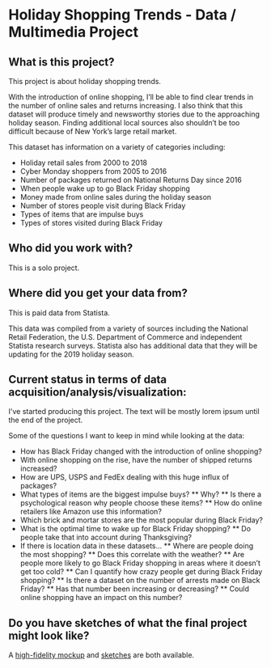 # Holiday Shopping Trends - Data / Multimedia Project
 
## What is this project?
This project is about holiday shopping trends.

With the introduction of online shopping, I’ll be able to find clear trends in the number of online sales and returns increasing. I also think that this dataset will produce timely and newsworthy stories due to the approaching holiday season. Finding additional local sources also shouldn’t be too difficult because of New York’s large retail market.

This dataset has information on a variety of categories including:

* Holiday retail sales from 2000 to 2018
* Cyber Monday shoppers from 2005 to 2016
* Number of packages returned on National Returns Day since 2016
* When people wake up to go Black Friday shopping
* Money made from online sales during the holiday season
* Number of stores people visit during Black Friday
* Types of items that are impulse buys
* Types of stores visited during Black Friday

## Who did you work with?
This is a solo project.

## Where did you get your data from?
This is paid data from Statista.

This data was compiled from a variety of sources including the National Retail Federation, the U.S. Department of Commerce and independent Statista research surveys. Statista also has additional data that they will be updating for the 2019 holiday season.

## Current status in terms of data acquisition/analysis/visualization:
I've started producing this project. The text will be mostly lorem ipsum until the end of the project.

Some of the questions I want to keep in mind while looking at the data:

* How has Black Friday changed with the introduction of online shopping?
* With online shopping on the rise, have the number of shipped returns increased?
* How are UPS, USPS and FedEx dealing with this huge influx of packages?
* What types of items are the biggest impulse buys?
** Why?
** Is there a psychological reason why people choose these items?
** How do online retailers like Amazon use this information?
* Which brick and mortar stores are the most popular during Black Friday?
* What is the optimal time to wake up for Black Friday shopping?
** Do people take that into account during Thanksgiving?
* If there is location data in these datasets…
** Where are people doing the most shopping?
** Does this correlate with the weather?
** Are people more likely to go Black Friday shopping in areas where it doesn’t get too cold?
** Can I quantify how crazy people get during Black Friday shopping?
** Is there a dataset on the number of arrests made on Black Friday?
** Has that number been increasing or decreasing?
** Could online shopping have an impact on this number?

## Do you have sketches of what the final project might look like?
A [high-fidelity mockup](https://github.com/aow207/holiday-shopping/blob/master/Sketches%20and%20Mocukups/first-draft-mockup.pdf) and [sketches](https://github.com/aow207/holiday-shopping/blob/master/Sketches%20and%20Mocukups/first-draft-sketch.pdf) are both available.
